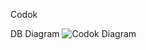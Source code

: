 Codok

DB Diagram
![Codok Diagram](https://user-images.githubusercontent.com/54466093/135799527-68967cfa-f990-43a5-99bb-c8704c101823.png)
